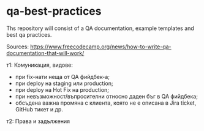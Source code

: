 # qa-best-practices
Ths repository will consist of a QA documentation, example templates and best qa practices.

Sources:
https://www.freecodecamp.org/news/how-to-write-qa-documentation-that-will-work/

т1: Комуникация, видове:
- при fix-нати неща от QA фийдбек-a;
- при deploy на staging или production;
- при deploy на Hot Fix на production;
- при невъзможност/въпросителни относно даден бъг в QA фийдбека;
- обсъдена важна промяна с клиента, която не е описана в Jira ticket, GitHub тикет и др.

т2: Права и задължения
